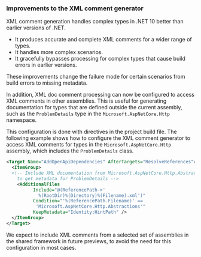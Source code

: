 ### Improvements to the XML comment generator

XML comment generation handles complex types in .NET 10 better than earlier versions of .NET.

* It produces accurate and complete XML comments for a wider range of types.
* It handles more complex scenarios.
* It gracefully bypasses processing for complex types that cause build errors in earlier versions.

These improvements change the failure mode for certain scenarios from build errors to missing metadata.

In addition, XML doc comment processing can now be configured to access XML comments in other assemblies. This is useful for generating documentation for types that are defined outside the current assembly, such as the `ProblemDetails` type in the `Microsoft.AspNetCore.Http` namespace.

This configuration is done with directives in the project build file. The following example shows how to configure the XML comment generator to access XML comments for types in the `Microsoft.AspNetCore.Http` assembly, which includes the `ProblemDetails` class.

```xml
<Target Name="AddOpenApiDependencies" AfterTargets="ResolveReferences">
  <ItemGroup>
  <!-- Include XML documentation from Microsoft.AspNetCore.Http.Abstractions
    to get metadata for ProblemDetails -->
    <AdditionalFiles
          Include="@(ReferencePath->'
            %(RootDir)%(Directory)%(Filename).xml')"
          Condition="'%(ReferencePath.Filename)' ==
           'Microsoft.AspNetCore.Http.Abstractions'"
          KeepMetadata="Identity;HintPath" />
  </ItemGroup>
</Target>
```

We expect to include XML comments from a selected set of assemblies in the shared framework in future previews, to avoid the need for this configuration in most cases.
